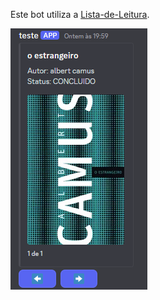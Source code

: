 Este bot utiliza a [Lista-de-Leitura](https://github.com/cairorenan/Lista-de-Leitura).

![Interface](interface.png)